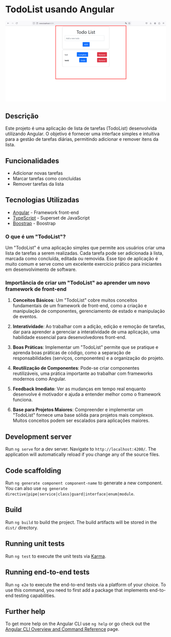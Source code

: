 # TodoList usando Angular

![screenshot](./screenshot/todo-list.png)

## Descrição

Este projeto é uma aplicação de lista de tarefas (TodoList) desenvolvida utilizando Angular. O objetivo é fornecer uma interface simples e intuitiva para a gestão de tarefas diárias, permitindo adicionar e remover itens da lista.

## Funcionalidades

- Adicionar novas tarefas
- Marcar tarefas como concluídas
- Remover tarefas da lista

## Tecnologias Utilizadas

- [Angular](https://angular.io/) - Framework front-end
- [TypeScript](https://www.typescriptlang.org/) - Superset de JavaScript
- [Boostrap](https://getbootstrap.com/) - Boostrap


### O que é um "TodoList"?

Um "TodoList" é uma aplicação simples que permite aos usuários criar uma lista de tarefas a serem realizadas. Cada tarefa pode ser adicionada à lista, marcada como concluída, editada ou removida. Esse tipo de aplicação é muito comum e serve como um excelente exercício prático para iniciantes em desenvolvimento de software.

### Importância de criar um "TodoList" ao aprender um novo framework de front-end

1. **Conceitos Básicos**: Um "TodoList" cobre muitos conceitos fundamentais de um framework de front-end, como a criação e manipulação de componentes, gerenciamento de estado e manipulação de eventos.

2. **Interatividade**: Ao trabalhar com a adição, edição e remoção de tarefas, dar para aprender a gerenciar a interatividade de uma aplicação, uma habilidade essencial para desenvolvedores front-end.

3. **Boas Práticas**: Implementar um "TodoList" permite que se pratique e aprenda boas práticas de código, como a separação de responsabilidades (serviços, componentes) e a organização do projeto.

4. **Reutilização de Componentes**: Pode-se criar componentes reutilizáveis, uma prática importante ao trabalhar com frameworks modernos como Angular.

5. **Feedback Imediato**: Ver as mudanças em tempo real enquanto desenvolve é motivador e ajuda a entender melhor como o framework funciona.

6. **Base para Projetos Maiores**: Compreender e implementar um "TodoList" fornece uma base sólida para projetos mais complexos. Muitos conceitos podem ser escalados para aplicações maiores.

## Development server

Run `ng serve` for a dev server. Navigate to `http://localhost:4200/`. The application will automatically reload if you change any of the source files.

## Code scaffolding

Run `ng generate component component-name` to generate a new component. You can also use `ng generate directive|pipe|service|class|guard|interface|enum|module`.

## Build

Run `ng build` to build the project. The build artifacts will be stored in the `dist/` directory.

## Running unit tests

Run `ng test` to execute the unit tests via [Karma](https://karma-runner.github.io).

## Running end-to-end tests

Run `ng e2e` to execute the end-to-end tests via a platform of your choice. To use this command, you need to first add a package that implements end-to-end testing capabilities.

## Further help

To get more help on the Angular CLI use `ng help` or go check out the [Angular CLI Overview and Command Reference](https://angular.dev/tools/cli) page.
